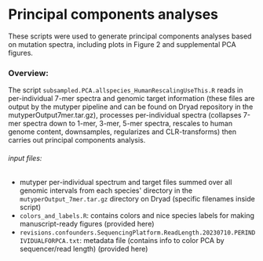 # Principal components analyses

These scripts were used to generate principal components analyses based on mutation spectra, including plots in Figure 2 and supplemental PCA figures. 

### Overview: 
The script `subsampled.PCA.allspecies_HumanRescalingUseThis.R` reads in per-individual 7-mer spectra and genomic target information (these files are output by the mutyper pipeline and can be found on Dryad repository in the mutyperOutput7mer.tar.gz), processes per-individual spectra (collapses 7-mer spectra down to  1-mer, 3-mer, 5-mer spectra, rescales to human genome content, downsamples, regularizes and CLR-transforms) then carries out principal components analysis. 

###### input files:
* mutyper per-individual spectrum and target files summed over all genomic intervals from each species' directory in the `mutyperOutput_7mer.tar.gz` directory on Dryad (specific filenames inside script)
* `colors_and_labels.R`: contains colors and nice species labels for making manuscript-ready figures (provided here)
* `revisions.confounders.SequencingPlatform.ReadLength.20230710.PERINDIVIDUALFORPCA.txt`: metadata file (contains info to color PCA by sequencer/read length) (provided here)

